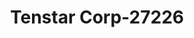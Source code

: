 ---
f_zip-code: 70503
f_state-code: LA
title: Tenstar Corp-27226
f_phone: 504-524-4267
f_city-only: Broussard
f_address: Broussard Broussard
f_location-unique-id: '27226'
slug: tenstar-corp-27226
updated-on: '2024-05-30T13:46:58.046Z'
created-on: '2024-05-30T13:36:59.803Z'
published-on: '2024-05-30T13:54:32.469Z'
f_city-state: cms/city/broussard-la.md
f_company: cms/company/tenstar-corp.md
f_state: cms/state/louisiana.md
layout: '[payday-loan].html'
tags: payday-loan
---